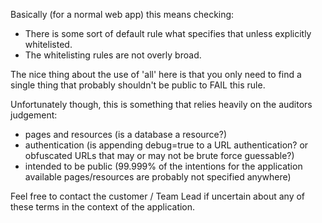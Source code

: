 Basically (for a normal web app) this means checking:

* There is some sort of default rule what specifies that unless explicitly whitelisted.
* The whitelisting rules are not overly broad.

The nice thing about the use of 'all' here is that you only need to find a single thing that probably shouldn't be public to FAIL this rule.

Unfortunately though, this is something that relies heavily on the auditors judgement:

* pages and resources (is a database a resource?)
* authentication (is appending debug=true to a URL authentication? or obfuscated URLs that may or may not be brute force guessable?)
* intended to be public (99.999% of the intentions for the application available pages/resources are probably not specified anywhere)

Feel free to contact the customer / Team Lead if uncertain about any of these terms in the context of the application.
